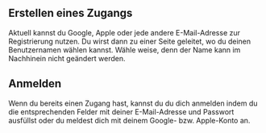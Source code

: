 ## Erstellen eines Zugangs

Aktuell kannst du Google, Apple oder jede andere E-Mail-Adresse zur Registrierung nutzen.
Du wirst dann zu einer Seite geleitet, wo du deinen Benutzernamen wählen kannst. Wähle weise, denn der Name kann im Nachhinein nicht geändert werden.

## Anmelden

Wenn du bereits einen Zugang hast, kannst du du dich anmelden indem du die entsprechenden Felder mit deiner E-Mail-Adresse und Passwort ausfüllst oder du meldest dich mit deinem Google- bzw. Apple-Konto an.
